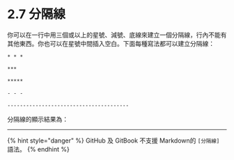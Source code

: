 # 2.7 分隔線

你可以在一行中用三個或以上的星號、減號、底線來建立一個分隔線，行內不能有其他東西。你也可以在星號中間插入空白。下面每種寫法都可以建立分隔線：

```
* * *

***

*****

- - -

---------------------------------------
```

分隔線的顯示結果為：

<hr/>

{% hint style="danger" %}
GitHub 及 GitBook 不支援 Markdown的 `[分隔線]` 語法。
{% endhint %}